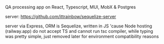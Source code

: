 QA processing app on React, Typescript, MUI, MobX & Postgres

server: https://github.com/ittrainbow/sequelize-server

server via Express, ORM is Sequelize, written in JS 'cause Node hosting (railway.app) do not accept TS and cannot run tsc compiler, while typing was pretty simple, just removed later for environment compatibility reasons